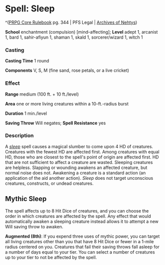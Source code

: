 # Spell: Sleep

^([PRPG Core Rulebook][ss-sleep] pg. 344 | PFS Legal | [Archives of Nehtys][sn-sleep])

**School** enchantment (compulsion) [mind-affecting]; **Level** adept 1, arcanist 1, bard 1, sahir-afiyun 1, shaman 1, skald 1, sorcerer/wizard 1, witch 1

### Casting

**Casting Time** 1 round  

**Components** V, S, M (fine sand, rose petals, or a live cricket)

### Effect

**Range** medium (100 ft. + 10 ft./level)  

**Area** one or more living creatures within a 10-ft.-radius burst  

**Duration** 1 min./level  

**Saving Throw** Will negates; **Spell Resistance** yes

### Description

A _[sleep]_ spell causes a magical slumber to come upon 4 HD of creatures. Creatures with the fewest HD are affected first. Among creatures with equal HD, those who are closest to the spell's point of origin are affected first. HD that are not sufficient to affect a creature are wasted. Sleeping creatures are helpless. Slapping or wounding awakens an affected creature, but normal noise does not. Awakening a creature is a standard action (an application of the aid another action). _Sleep_ does not target unconscious creatures, constructs, or undead creatures.

## Mythic Sleep

The spell affects up to 8 Hit Dice of creatures, and you can choose the order in which creatures are affected by the spell. Any effect that would automatically awaken a sleeping creature instead allows it to attempt a new Will saving throw to awaken.   

**Augmented (8th)**: If you expend three uses of mythic power, you can target all living creatures other than you that have 8 Hit Dice or fewer in a 1-mile radius centered on you. Creatures that fail their saving throws fall asleep for a number of days equal to your tier. You can select a number of creatures up to your tier to not be affected by the spell.

[ss-sleep]: http://paizo.com/pathfinderRPG/v57
[sn-sleep]: http://www.archivesofnethys.com/SpellDisplay.aspx?ItemName=Sleep
[sleep]: http://www.archivesofnethys.com/SpellDisplay.aspx?ItemName=sleep